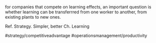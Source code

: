 for companies that compete on learning effects, an important question is whether learning can be transferrred from one worker to another, from existing plants to new ones.

Ref. Strategy. Simpler, better Ch. Learning

#strategy/competitiveadvantage #operationsmanagement/productivity